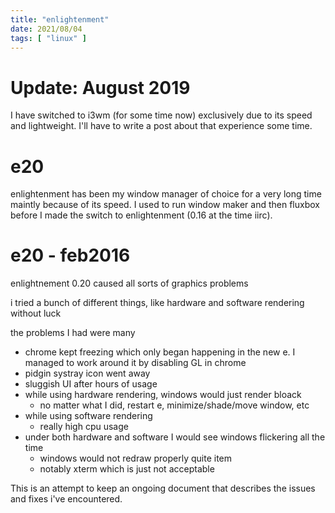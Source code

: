 ```yaml
---
title: "enlightenment"
date: 2021/08/04
tags: [ "linux" ]
---
```


# Update: August 2019

I have switched to i3wm (for some time now) exclusively due to its speed and lightweight. I'll have to write a post about that experience
some time.



# e20


enlightenment has been my window manager of choice for a very long time maintly because of its speed. I used to run
window maker and then fluxbox before I made the switch to enlightenment (0.16 at the time iirc).

# e20 - feb2016
enlightnement 0.20 caused all sorts of graphics problems

i tried a bunch of different things, like hardware and software rendering without luck

the problems I had were many

- chrome kept freezing which only began happening in the new e. I managed to work around it by disabling GL in chrome
- pidgin systray icon went away
- sluggish UI after hours of usage
- while using hardware rendering, windows would just render bloack
  - no matter what I did, restart e, minimize/shade/move window, etc
- while using software rendering
  - really high cpu usage
- under both hardware and software I would see windows flickering all the time
  - windows would not redraw properly quite item
  - notably xterm which is just not acceptable

This is an attempt to keep an ongoing document that describes the issues and fixes i've encountered.
